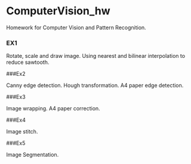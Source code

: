 # ComputerVision_hw

Homework for Computer Vision and Pattern Recognition.



### EX1

Rotate, scale and draw image. Using nearest and bilinear interpolation to reduce sawtooth.

###Ex2

Canny edge detection. Hough transformation. A4 paper edge detection.

###Ex3

Image wrapping. A4 paper correction.

###Ex4

Image stitch.

###Ex5

Image Segmentation.